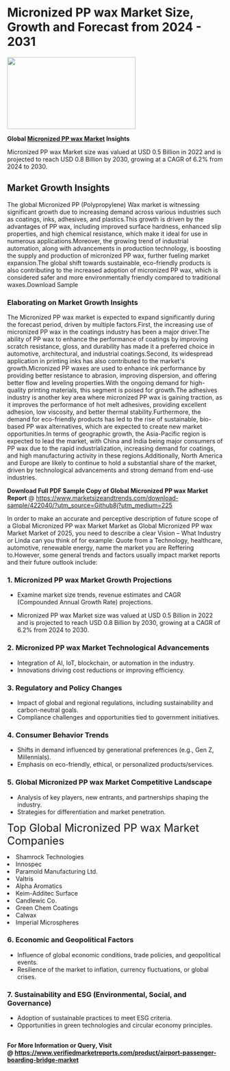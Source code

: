 <H1>Micronized PP wax Market Size, Growth and Forecast from 2024 - 2031</H1><img class="aligncenter size-medium wp-image-584254" src="https://thirdeyenews.in/wp-content/uploads/2024/09/Global-Market-Research-300x168.jpeg" alt="" width="300" height="168" /><p><strong>Global&nbsp;<a href="https://www.marketsizeandtrends.com/download-sample/422040/?utm_source=Github8j?utm_medium=225">Micronized PP wax Market</a> Insights</strong></p><p>Micronized PP wax Market size was valued at USD 0.5 Billion in 2022 and is projected to reach USD 0.8 Billion by 2030, growing at a CAGR of 6.2% from 2024 to 2030.</p><p><h2>Market Growth Insights</h2> The global Micronized PP (Polypropylene) Wax market is witnessing significant growth due to increasing demand across various industries such as coatings, inks, adhesives, and plastics.This growth is driven by the advantages of PP wax, including improved surface hardness, enhanced slip properties, and high chemical resistance, which make it ideal for use in numerous applications.Moreover, the growing trend of industrial automation, along with advancements in production technology, is boosting the supply and production of micronized PP wax, further fueling market expansion.The global shift towards sustainable, eco-friendly products is also contributing to the increased adoption of micronized PP wax, which is considered safer and more environmentally friendly compared to traditional waxes.Download Sample <h3>Elaborating on Market Growth Insights</h3> The Micronized PP wax market is expected to expand significantly during the forecast period, driven by multiple factors.First, the increasing use of micronized PP wax in the coatings industry has been a major driver.The ability of PP wax to enhance the performance of coatings by improving scratch resistance, gloss, and durability has made it a preferred choice in automotive, architectural, and industrial coatings.Second, its widespread application in printing inks has also contributed to the market's growth.Micronized PP waxes are used to enhance ink performance by providing better resistance to abrasion, improving dispersion, and offering better flow and leveling properties.With the ongoing demand for high-quality printing materials, this segment is poised for growth.The adhesives industry is another key area where micronized PP wax is gaining traction, as it improves the performance of hot melt adhesives, providing excellent adhesion, low viscosity, and better thermal stability.Furthermore, the demand for eco-friendly products has led to the rise of sustainable, bio-based PP wax alternatives, which are expected to create new market opportunities.In terms of geographic growth, the Asia-Pacific region is expected to lead the market, with China and India being major consumers of PP wax due to the rapid industrialization, increasing demand for coatings, and high manufacturing activity in these regions.Additionally, North America and Europe are likely to continue to hold a substantial share of the market, driven by technological advancements and strong demand from end-use industries.</p><p><span class=""><strong>Download Full PDF Sample Copy of Global Micronized PP wax Market Report</strong> @ <a href="https://www.marketsizeandtrends.com/download-sample/422040/?utm_source=Github8j?utm_medium=225" target="_blank">https://www.marketsizeandtrends.com/download-sample/422040/?utm_source=Github8j?utm_medium=225</a></span></p><p>In order to make an accurate and perceptive description of future scope of a Global&nbsp;Micronized PP wax Market Market as Global&nbsp;Micronized PP wax Market Market of 2025, you need to describe a clear Vision &ndash; What Industry or Linda can you think of for example: Quote from a Technology, healthcare, automotive, renewable energy, name the market you are Reffering to.However, some general trends and factors usually impact market reports and their future outlook include:</p><h3>1.&nbsp;<strong>Micronized PP wax Market Growth Projections</strong></h3><ul><li>Examine market size trends, revenue estimates and CAGR (Compounded Annual Growth Rate) projections.</li><li><p>Micronized PP wax Market size was valued at USD 0.5 Billion in 2022 and is projected to reach USD 0.8 Billion by 2030, growing at a CAGR of 6.2% from 2024 to 2030.</p></li></ul><h3>2.&nbsp;<strong>Micronized PP wax Market Technological Advancements</strong></h3><ul><li>Integration of AI, IoT, blockchain, or automation in the industry.</li><li>Innovations driving cost reductions or improving efficiency.</li></ul><h3>3.&nbsp;<strong>Regulatory and Policy Changes</strong></h3><ul><li>Impact of global and regional regulations, including sustainability and carbon-neutral goals.</li><li>Compliance challenges and opportunities tied to government initiatives.</li></ul><h3>4.&nbsp;<strong>Consumer Behavior Trends</strong></h3><ul><li>Shifts in demand influenced by generational preferences (e.g., Gen Z, Millennials).</li><li>Emphasis on eco-friendly, ethical, or personalized products/services.</li></ul><h3>5.&nbsp;<strong>Global Micronized PP wax Market Competitive Landscape</strong></h3><ul><li>Analysis of key players, new entrants, and partnerships shaping the industry.</li><li>Strategies for differentiation and market penetration.</li></ul><p data-pm-slice="1 1 []"><span style="color: inherit; font-family: inherit; font-size: 25px;">Top Global Micronized PP wax Market Companies</span></p><div class="" data-test-id=""><p><li>Shamrock Technologies</li><li> Innospec</li><li> Paramold Manufacturing Ltd.</li><li> Valtris</li><li> Alpha Aromatics</li><li> Keim-Additec Surface</li><li> Candlewic Co.</li><li> Green Chem Coatings</li><li> Calwax</li><li> Imperial Microspheres</li></p></div><h3>6.&nbsp;<strong>Economic and Geopolitical Factors</strong></h3><ul><li>Influence of global economic conditions, trade policies, and geopolitical events.</li><li>Resilience of the market to inflation, currency fluctuations, or global crises.</li></ul><h3>7.&nbsp;<strong>Sustainability and ESG (Environmental, Social, and Governance)</strong></h3><ul><li>Adoption of sustainable practices to meet ESG criteria.</li><li>Opportunities in green technologies and circular economy principles.</li></ul><h2><strong style="font-size: 14px;">For More Information or Query, Visit @&nbsp;</strong><a style="background-color: #ffffff; font-size: 14px;" href="https://www.marketsizeandtrends.com/report/micronized-pp-wax-market/" target="_blank">https://www.verifiedmarketreports.com/product/airport-passenger-boarding-bridge-market</a></h2>